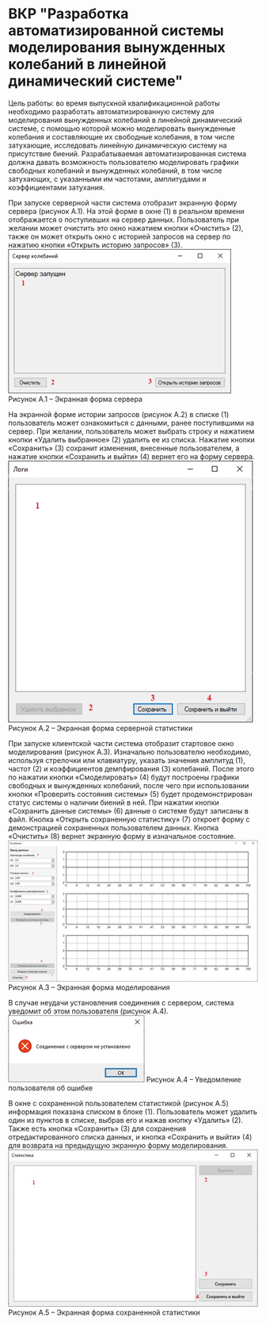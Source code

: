 # ВКР "Разработка автоматизированной системы моделирования вынужденных колебаний в линейной динамический системе"

Цель работы: во время выпускной квалификационной работы необходимо разработать автоматизированную систему для моделирования вынужденных колебаний в линейной динамический системе, с помощью которой можно моделировать вынужденные колебания и составляющие их свободные колебания, в том числе затухающие, исследовать линейную динамическую систему на присутствие биений. Разрабатываемая автоматизированная система должна давать возможность пользователю моделировать графики свободных колебаний и вынужденных колебаний, в том числе затухающих, с указанными им частотами, амплитудами и коэффициентами затухания.

При запуске серверной части система отобразит экранную форму сервера (рисунок А.1). На этой форме в окне (1) в реальном времени отображается о поступивших на сервер данных. Пользователь при желании может очистить это окно нажатием кнопки «Очистить» (2), также он может открыть окно с историей запросов на сервер по нажатию кнопки «Открыть историю запросов» (3).
![Иллюстрация к проекту](https://github.com/TitovAndrew/DiplomaM/blob/main/A1.jpg)
Рисунок А.1 – Экранная форма сервера

На экранной форме истории запросов (рисунок А.2) в списке (1) пользователь может ознакомиться с данными, ранее поступившими на сервер. При желании, пользователь может выбрать строку и нажатием кнопки «Удалить выбранное» (2) удалить ее из списка. Нажатие кнопки «Сохранить» (3) сохранит изменения, внесенные пользователем, а нажатие кнопки «Сохранить и выйти» (4) вернет его на форму сервера.
![Иллюстрация к проекту](https://github.com/TitovAndrew/DiplomaM/blob/main/A2.jpg)
Рисунок А.2 – Экранная форма серверной статистики

При запуске клиентской части система отобразит стартовое окно моделирования (рисунок А.3). Изначально пользователю необходимо, используя стрелочки или клавиатуру, указать значения амплитуд (1), частот (2) и коэффициентов демпфирования (3) колебаний. После этого по нажатии кнопки «Смоделировать» (4) будут построены графики свободных и вынужденных колебаний, после чего при использовании кнопки «Проверить состояния системы» (5) будет продемонстрирован статус системы о наличии биений в ней. При нажатии кнопки «Сохранить данные системы» (6) данные о системе будут записаны в файл. Кнопка «Открыть сохраненную статистику» (7) откроет форму с демонстрацией сохраненных пользователем данных. Кнопка «Очистить» (8) вернет экранную форму в изначальное состояние.
![Иллюстрация к проекту](https://github.com/TitovAndrew/DiplomaM/blob/main/A3.jpg) 
Рисунок А.3 – Экранная форма моделирования

В случае неудачи установления соединения с сервером, система уведомит об этом пользователя (рисунок А.4).
![Иллюстрация к проекту](https://github.com/TitovAndrew/DiplomaM/blob/main/A4.jpg) 
Рисунок А.4 – Уведомление пользователя об ошибке

В окне с сохраненной пользователем статистикой (рисунок А.5) информация показана списком в блоке (1). Пользователь может удалить один из пунктов в списке, выбрав его и нажав кнопку «Удалить» (2). Также есть кнопка «Сохранить» (3) для сохранения отредактированного списка данных, и кнопка «Сохранить и выйти» (4) для возврата на предыдущую экранную форму моделирования.
![Иллюстрация к проекту](https://github.com/TitovAndrew/DiplomaM/blob/main/A5.jpg) 
Рисунок А.5 – Экранная форма сохраненной статистики
